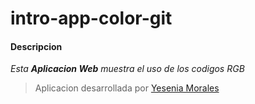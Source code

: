 # intro-app-color-git

#### Descripcion
*Esta **Aplicacion Web** muestra el uso de los codigos RGB*

>Aplicacion desarrollada por [Yesenia Morales](www.linkedin.com/in/yesenia-morales-ordoñez-b6310934a)
